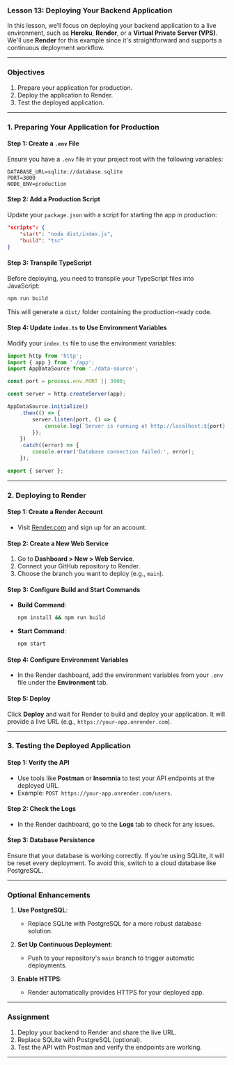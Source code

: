 ### **Lesson 13: Deploying Your Backend Application**

In this lesson, we’ll focus on deploying your backend application to a live environment, such as **Heroku**, **Render**, or a **Virtual Private Server (VPS)**. We'll use **Render** for this example since it's straightforward and supports a continuous deployment workflow.

---

### **Objectives**

1. Prepare your application for production.
2. Deploy the application to Render.
3. Test the deployed application.

---

### **1. Preparing Your Application for Production**

#### **Step 1: Create a `.env` File**

Ensure you have a `.env` file in your project root with the following variables:

```plaintext
DATABASE_URL=sqlite://database.sqlite
PORT=3000
NODE_ENV=production
```

#### **Step 2: Add a Production Script**

Update your `package.json` with a script for starting the app in production:

```json
"scripts": {
    "start": "node dist/index.js",
    "build": "tsc"
}
```

#### **Step 3: Transpile TypeScript**

Before deploying, you need to transpile your TypeScript files into JavaScript:

```bash
npm run build
```

This will generate a `dist/` folder containing the production-ready code.

#### **Step 4: Update `index.ts` to Use Environment Variables**

Modify your `index.ts` file to use the environment variables:

```typescript
import http from 'http';
import { app } from './app';
import AppDataSource from './data-source';

const port = process.env.PORT || 3000;

const server = http.createServer(app);

AppDataSource.initialize()
    .then(() => {
        server.listen(port, () => {
            console.log(`Server is running at http://localhost:${port}`);
        });
    })
    .catch((error) => {
        console.error('Database connection failed:', error);
    });

export { server };
```

---

### **2. Deploying to Render**

#### **Step 1: Create a Render Account**

- Visit [Render.com](https://render.com/) and sign up for an account.

#### **Step 2: Create a New Web Service**

1. Go to **Dashboard > New > Web Service**.
2. Connect your GitHub repository to Render.
3. Choose the branch you want to deploy (e.g., `main`).

#### **Step 3: Configure Build and Start Commands**

- **Build Command**:

  ```bash
  npm install && npm run build
  ```

- **Start Command**:

  ```bash
  npm start
  ```

#### **Step 4: Configure Environment Variables**

- In the Render dashboard, add the environment variables from your `.env` file under the **Environment** tab.

#### **Step 5: Deploy**

Click **Deploy** and wait for Render to build and deploy your application. It will provide a live URL (e.g., `https://your-app.onrender.com`).

---

### **3. Testing the Deployed Application**

#### **Step 1: Verify the API**

- Use tools like **Postman** or **Insomnia** to test your API endpoints at the deployed URL.
- Example: `POST https://your-app.onrender.com/users`.

#### **Step 2: Check the Logs**

- In the Render dashboard, go to the **Logs** tab to check for any issues.

#### **Step 3: Database Persistence**

Ensure that your database is working correctly. If you’re using SQLite, it will be reset every deployment. To avoid this, switch to a cloud database like PostgreSQL.

---

### **Optional Enhancements**

1. **Use PostgreSQL**:
   - Replace SQLite with PostgreSQL for a more robust database solution.

2. **Set Up Continuous Deployment**:
   - Push to your repository's `main` branch to trigger automatic deployments.

3. **Enable HTTPS**:
   - Render automatically provides HTTPS for your deployed app.

---

### **Assignment**

1. Deploy your backend to Render and share the live URL.
2. Replace SQLite with PostgreSQL (optional).
3. Test the API with Postman and verify the endpoints are working.

---
